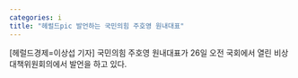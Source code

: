 ```yaml
---
categories: i
title: "헤럴드pic 발언하는 국민의힘 주호영 원내대표"
---
```

[헤럴드경제=이상섭 기자] 국민의힘 주호영 원내대표가 26일 오전 국회에서 열린 비상대책위원회의에서 발언을 하고 있다.